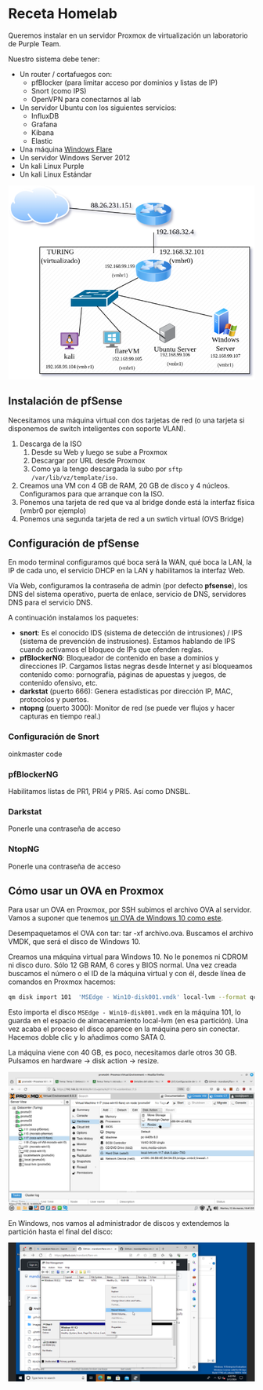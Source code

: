 # Receta Homelab

Queremos instalar en un servidor Proxmox de virtualización un laboratorio de Purple Team.

Nuestro sistema debe tener:

* Un router / cortafuegos con:
  * pfBlocker (para limitar acceso por dominios y listas de IP)
  * Snort (como IPS)
  * OpenVPN para conectarnos al lab
* Un servidor Ubuntu con los siguientes servicios:
  * InfluxDB
  * Grafana
  * Kibana
  * Elastic
* Una máquina [Windows Flare](https://github.com/mandiant/flare-vm)
* Un servidor Windows Server 2012
* Un kali Linux Purple
* Un kali Linux Estándar


![Esquema general](homelab.png)


## Instalación de pfSense

Necesitamos una máquina virtual con dos tarjetas de red (o una tarjeta si disponemos de switch inteligentes con soporte VLAN).

1) Descarga de la ISO
   1) Desde su Web y luego se sube a Proxmox
   2) Descargar por URL desde Proxmox
   3) Como ya la tengo descargada la subo por `sftp` `/var/lib/vz/template/iso`. 
2) Creamos una VM con 4 GB de RAM, 20 GB de disco y 4 núcleos. Configuramos para que arranque con la ISO.
3) Ponemos una tarjeta de red que va al bridge donde está la interfaz física (vmbr0 por ejemplo)
4) Ponemos una segunda tarjeta de red a un swtich virtual (OVS Bridge)

## Configuración de pfSense

En modo terminal configuramos qué boca será la WAN, qué boca la LAN, la IP de cada uno, el servicio DHCP en la LAN y habilitamos la interfaz Web.

Vía Web, configuramos la contraseña de admin (por defecto **pfsense**), los DNS del sistema operativo, puerta de enlace, servicio de DNS, servidores DNS para el servicio DNS.

A continuación instalamos los paquetes:

* **snort**: Es el conocido IDS (sistema de detección de intrusiones) / IPS (sistema de prevención de instrusiones). Estamos hablando de IPS cuando activamos el bloqueo de IPs que ofenden reglas.
* **pfBlockerNG**: Bloqueador de contenido en base a dominios y direcciones IP. Cargamos listas negras desde Internet y así bloqueamos contenido como: pornografía, páginas de apuestas y juegos, de contenido ofensivo, etc.
* **darkstat** (puerto 666): Genera estadísticas por dirección IP, MAC, protocolos y puertos.
* **ntopng** (puerto 3000): Monitor de red (se puede ver flujos y hacer capturas en tiempo real.) 

### Configuración de Snort

oinkmaster code

### pfBlockerNG

Habilitamos listas de PR1, PRI4 y PRI5. Así como DNSBL.

### Darkstat

Ponerle una contraseña de acceso

### NtopNG

Ponerle una contraseña de acceso

## Cómo usar un OVA en Proxmox

Para usar un OVA en Proxmox, por SSH subimos el archivo OVA al servidor. Vamos a suponer que tenemos [un OVA de Windows 10 como este](https://archive.org/details/msedge.win10.virtualbox).

Desempaquetamos el OVA con tar: tar -xf archivo.ova. Buscamos el archivo VMDK, que será el disco de Windows 10. 

Creamos una máquina virtual para Windows 10. No le ponemos ni CDROM ni disco duro. Sólo 12 GB RAM, 6 cores y BIOS normal. Una vez creada buscamos el número o el ID de la máquina virtual y con él, desde línea de comandos en Proxmox hacemos:

```bash
qm disk import 101  'MSEdge - Win10-disk001.vmdk' local-lvm --format qcow2
```

Esto importa el disco `MSEdge - Win10-disk001.vmdk` en la máquina 101, lo guarda en el espacio de almacenamiento local-lvm (en esa partición). Una vez acaba el proceso el disco aparece en la máquina pero sin conectar. Hacemos doble clic y lo añadimos como SATA 0.

La máquina viene con 40 GB, es poco, necesitamos darle otros 30 GB. Pulsamos en hardware -> disk action -> resize.

![Aumentar disco](resizeDisk.png)

En Windows, nos vamos al administrador de discos y extendemos la partición hasta el final del disco:

![Aumentar disco en Windows](extenderDiscoWindows.png)

